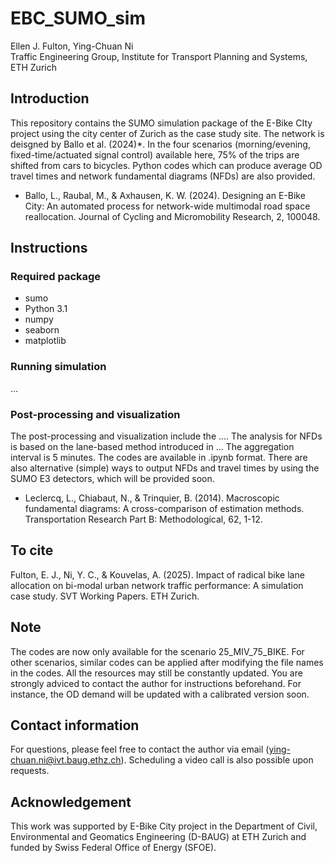 # EBC_SUMO_sim
Ellen J. Fulton, Ying-Chuan Ni <br />
Traffic Engineering Group, Institute for Transport Planning and Systems, ETH Zurich

## Introduction
This repository contains the SUMO simulation package of the E-Bike CIty project using the city center of Zurich as the case study site. The network is deisgned by Ballo et al. (2024)*. In the four scenarios (morning/evening, fixed-time/actuated signal control) available here, 75% of the trips are shifted from cars to bicycles. Python codes which can produce average OD travel times and network fundamental diagrams (NFDs) are also provided.

* Ballo, L., Raubal, M., & Axhausen, K. W. (2024). Designing an E-Bike City: An automated process for network-wide multimodal road space reallocation. Journal of Cycling and Micromobility Research, 2, 100048.

## Instructions

### Required package
- sumo
- Python 3.1
- numpy
- seaborn
- matplotlib

### Running simulation
... 

### Post-processing and visualization
The post-processing and visualization include the .... The analysis for NFDs is based on the lane-based method introduced in ... The aggregation interval is 5 minutes.
The codes are available in .ipynb format.
There are also alternative (simple) ways to output NFDs and travel times by using the SUMO E3 detectors, which will be provided soon.

* Leclercq, L., Chiabaut, N., & Trinquier, B. (2014). Macroscopic fundamental diagrams: A cross-comparison of estimation methods. Transportation Research Part B: Methodological, 62, 1-12.

## To cite
Fulton, E. J., Ni, Y. C., & Kouvelas, A. (2025). Impact of radical bike lane allocation on bi-modal urban network traffic performance: A simulation case study. SVT Working Papers. ETH Zurich.

## Note
The codes are now only available for the scenario 25_MIV_75_BIKE. For other scenarios, similar codes can be applied after modifying the file names in the codes.
All the resources may still be constantly updated. You are strongly adviced to contact the author for instructions beforehand. For instance, the OD demand will be updated with a calibrated version soon.

## Contact information
For questions, please feel free to contact the author via email (ying-chuan.ni@ivt.baug.ethz.ch). Scheduling a video call is also possible upon requests.

## Acknowledgement
This work was supported by E-Bike City project in the Department of Civil, Environmental and Geomatics Engineering (D-BAUG) at ETH Zurich and funded by Swiss Federal Office of Energy (SFOE).
